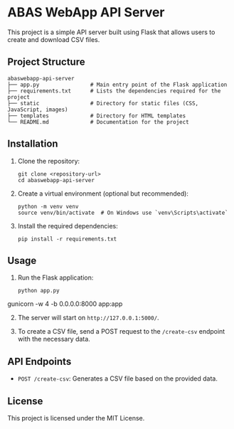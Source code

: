 # ABAS WebApp API Server

This project is a simple API server built using Flask that allows users to create and download CSV files.

## Project Structure

```
abaswebapp-api-server
├── app.py                # Main entry point of the Flask application
├── requirements.txt      # Lists the dependencies required for the project
├── static                # Directory for static files (CSS, JavaScript, images)
├── templates             # Directory for HTML templates
└── README.md             # Documentation for the project
```

## Installation

1. Clone the repository:
   ```
   git clone <repository-url>
   cd abaswebapp-api-server
   ```

2. Create a virtual environment (optional but recommended):
   ```
   python -m venv venv
   source venv/bin/activate  # On Windows use `venv\Scripts\activate`
   ```

3. Install the required dependencies:
   ```
   pip install -r requirements.txt
   ```

## Usage

1. Run the Flask application:
   ```
   python app.py
   ```

gunicorn -w 4 -b 0.0.0.0:8000 app:app

2. The server will start on `http://127.0.0.1:5000/`.

3. To create a CSV file, send a POST request to the `/create-csv` endpoint with the necessary data.

## API Endpoints

- `POST /create-csv`: Generates a CSV file based on the provided data.

## License

This project is licensed under the MIT License.
